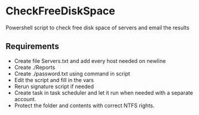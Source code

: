 # CheckFreeDiskSpace
Powershell script to check free disk space of servers and email the results 

## Requirements
- Create file Servers.txt and add every host needed on newline
- Create ./Reports
- Create ./password.txt using command in script
- Edit the script and fill in the vars
- Rerun signature script if needed
- Create task in task scheduler and let it run when needed with a separate account.
- Protect the folder and contents with correct NTFS rights. 
